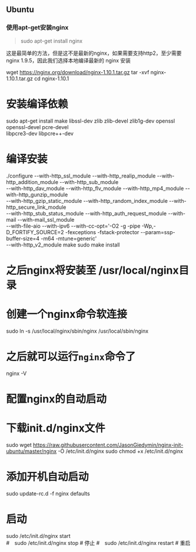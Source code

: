## Ubuntu

### 使用apt-get安装nginx

> sudo apt-get install nginx


这是最简单的方法，但是这不是最新的nginx，如果需要支持http2，至少需要nginx 1.9.5，因此我们选择本地编译最新的 nginx 安装



wget https://nginx.org/download/nginx-1.10.1.tar.gz
tar -xvf nginx-1.10.1.tar.gz
cd nginx-1.10.1

# 安装编译依赖
sudo apt-get install make libssl-dev zlib zlib-devel zlib1g-dev openssl openssl-devel pcre-devel \
    libpcre3-dev libpcre++-dev

# 编译安装
./configure --with-http_ssl_module --with-http_realip_module --with-http_addition_module --with-http_sub_module \
    --with-http_dav_module --with-http_flv_module --with-http_mp4_module --with-http_gunzip_module \
    --with-http_gzip_static_module --with-http_random_index_module --with-http_secure_link_module \
    --with-http_stub_status_module --with-http_auth_request_module --with-mail --with-mail_ssl_module \
    --with-file-aio --with-ipv6 --with-cc-opt='-O2 -g -pipe -Wp,-D_FORTIFY_SOURCE=2 -fexceptions -fstack-protector --param=ssp-buffer-size=4 -m64 -mtune=generic' \
    --with-http_v2_module
make
sudo make install


# 之后nginx将安装至 /usr/local/nginx目录
# 创建一个nginx命令软连接
sudo ln -s /usr/local/nginx/sbin/nginx /usr/local/sbin/nginx
# 之后就可以运行`nginx`命令了
nginx -V

# 配置nginx的自动启动
# 下载init.d/nginx文件
sudo wget https://raw.githubusercontent.com/JasonGiedymin/nginx-init-ubuntu/master/nginx -O /etc/init.d/nginx
sudo chmod +x /etc/init.d/nginx
# 添加开机自动启动
sudo update-rc.d -f nginx defaults

# 启动
sudo /etc/init.d/nginx start  
#　sudo /etc/init.d/nginx stop  # 停止
#　sudo /etc/init.d/nginx restart  # 重启
